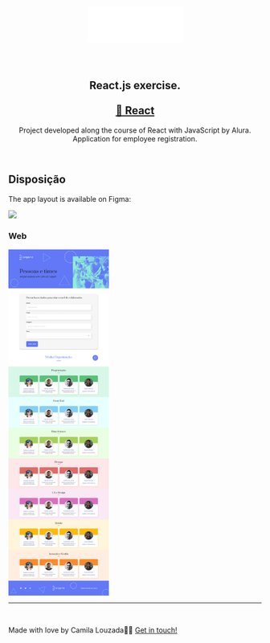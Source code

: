 <h1 align="center">
<br> 
   <img src="https://github.com/ChnLouzada/Organograma/blob/master/organo/public/imagens/logo.png"/>
</h1>

<br>
<h2 align="center"> React.js exercise. <br>
<br>
<a href="https://pt-br.reactjs.org/">🔗 React</a>   
</h2>
<p align="center">Project developed along the course of React with JavaScript by Alura.<br> Application for employee registration.</p>
<br>




##  Disposição

The app layout is available on Figma:

<a href="https://www.figma.com/file/T6BLI1HfB81eYOiVgpqQz7/Projeto-Intro-ao-React?node-id=134%3A128">
  <img src="https://img.shields.io/badge/Acessar%20Layout-Figma-brightgreen">
</a>

###  Web

<p align="center" style="display: flex; align-items: flex-start; justificar-content: center;">
  <img alt="Organo" title="#Organo" src="https://github.com/ChnLouzada/Organograma/blob/master/organo/public/imagens/figma.png" width="200px" hight="50%">

</p>

---
<br>


Made with love by Camila Louzada👋🏽 [ Get in touch! ](https://www.linkedin.com/in/camila-louzada-a4669023b/)
